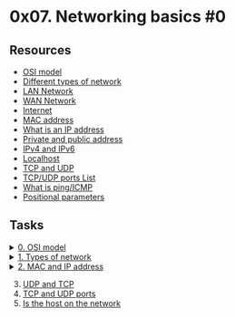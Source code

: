 # 0x07. Networking basics #0

## Resources

- [OSI model](https://en.wikipedia.org/wiki/OSI_model)
- [Different types of network](https://www.lifewire.com/lans-wans-and-other-area-networks-817376)
- [LAN Network](https://en.wikipedia.org/wiki/Local_area_network)
- [WAN Network](https://en.wikipedia.org/wiki/Wide_area_network)
- [Internet](https://en.wikipedia.org/wiki/Internet)
- [MAC address](https://whatismyipaddress.com/mac-address)
- [What is an IP address](https://www.bleepingcomputer.com/tutorials/ip-addresses-explained/)
- [Private and public address](https://www.iplocation.net/public-vs-private-ip-address)
- [IPv4 and IPv6](https://www.webopedia.com/insights/ipv6-ipv4-difference/)
- [Localhost](https://en.wikipedia.org/wiki/Localhost)
- [TCP and UDP](https://www.howtogeek.com/190014/htg-explains-what-is-the-difference-between-tcp-and-udp/)
- [TCP/UDP ports List](https://en.wikipedia.org/wiki/List_of_TCP_and_UDP_port_numbers)
- [What is ping/ICMP](https://en.wikipedia.org/wiki/Ping_%28networking_utility%29)
- [Positional parameters](https://wiki.bash-hackers.org/scripting/posparams)

## Tasks

<details>
<summary><a href="./0-OSI_model">0. OSI model</a></summary><br>
<a href='https://postimg.cc/xJx2swkS' target='_blank'><img src='https://i.postimg.cc/MHxpGxqX/image.png' border='0' alt='image'/></a>
</details>

<details>
<summary><a href="./1-types_of_network">1. Types of network</a></summary><br>
<a href='https://postimg.cc/n9B3s7fw' target='_blank'><img src='https://i.postimg.cc/J0dv2c6m/image.png' border='0' alt='image'/></a>
</details>

<details>
<summary><a href="./2-MAC_and_IP_address">2. MAC and IP address</a></summary><br>
<a href='https://postimages.org/' target='_blank'><img src='https://i.postimg.cc/2yp2bcK1/image.png' border='0' alt='image'/></a>
</details>

3. [UDP and TCP](./3-UDP_and_TCP)
4. [TCP and UDP ports](./4-TCP_and_UDP_ports)
5. [Is the host on the network](./5-is_the_host_on_the_network)

